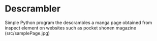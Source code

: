 # Descrambler
 Simple Python program the descrambles a manga page obtained from inspect element on websites such as pocket shonen magazine
(src/samplePage.jpg)
